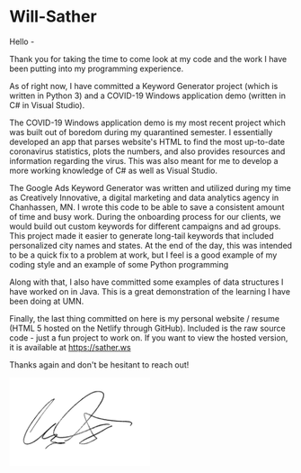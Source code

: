# Will-Sather

Hello -

Thank you for taking the time to come look at my code and the work I have been putting into my programming experience.  

As of right now, I have committed a Keyword Generator project (which is written in Python 3) and a COVID-19 Windows application demo (written in C# in Visual Studio).  

The COVID-19 Windows application demo is my most recent project which was built out of boredom during my quarantined semester.  I essentially developed an app that parses website's HTML to find the most up-to-date coronavirus statistics, plots the numbers, and also provides resources and information regarding the virus.  This was also meant for me to develop a more working knowledge of C# as well as Visual Studio. 

The Google Ads Keyword Generator was written and utilized during my time as Creatively Innovative, a digital marketing and data analytics agency in Chanhassen, MN.  I wrote this code to be able to save a consistent amount of time and busy work.  During the onboarding process for our clients, we would build out custom keywords for different campaigns and ad groups.  This project made it easier to generate long-tail keywords that included personalized city names and states.  At the end of the day, this was intended to be a quick fix to a problem at work, but I feel is a good example of my coding style and an example of some Python programming

Along with that, I also have committed some examples of data structures I have worked on in Java.  This is a great demonstration of the learning I have been doing at UMN.  

Finally, the last thing committed on here is my personal website / resume (HTML 5 hosted on the Netlify through GitHub).  Included is the raw source code - just a fun project to work on. If you want to view the hosted version, it is available at https://sather.ws 

Thanks again and don't be hesitant to reach out!

<img src="Website/images/signature.png" width=250>
